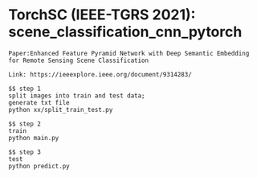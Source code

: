 # TorchSC (IEEE-TGRS 2021): scene_classification_cnn_pytorch 

```
Paper:Enhanced Feature Pyramid Network with Deep Semantic Embedding for Remote Sensing Scene Classification

Link: https://ieeexplore.ieee.org/document/9314283/ 

$$ step 1
split images into train and test data;
generate txt file
python xx/split_train_test.py

$$ step 2 
train
python main.py

$$ step 3 
test
python predict.py
```
